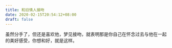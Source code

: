 ```yaml
---
title: 和旧情人接吻
date: 2020-02-15T20:54:12+08:00
draft: false
---
```


虽然分手了，但还是喜欢他，梦见接吻，就表明那是你自己在怀念过去与他在一起的美好感受，你想和好，就是这样。
